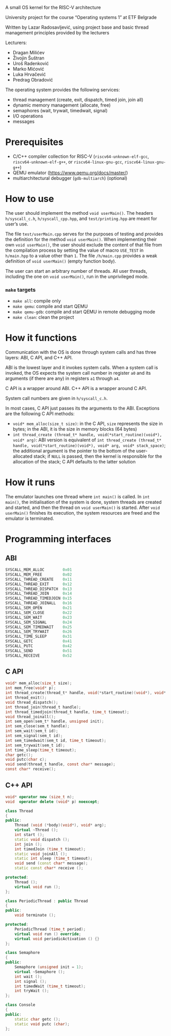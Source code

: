 A small OS kernel for the RISC-V architecture

University project for the course “Operating systems 1” at ETF Belgrade

Written by Lazar Radosavljević, using project base and basic thread management principles provided by the lecturers

Lecturers:
- Dragan Milićev
- Živojin Šuštran
- Uroš Radenković
- Marko Mićović
- Luka Hrvačević
- Predrag Obradović

The operating system provides the following services:
- thread management (create, exit, dispatch, timed join, join all)
- dynamic memory management (allocate, free)
- semaphores (wait, trywait, timedwait, signal)
- I/O operations
- messages

# Prerequisites

- C/C++ compiler collection for RISC-V (`riscv64-unknown-elf-gcc`, `riscv64-unknown-elf-g++`, or `riscv64-linux-gnu-gcc`, `riscv64-linux-gnu-g++`)
- QEMU emulator (https://www.qemu.org/docs/master/)
- multiarchitectural debugger (`gdb-multiarch`) (optional)

# How to use

The user should implement the method `void userMain()`. The headers `h/syscall_c.h`, `h/syscall_cpp.hpp`, and `test/printing.hpp` are meant for user’s use.

The file `test/userMain.cpp` serves for the purposes of testing and provides the definition for the method `void userMain()`. When implementing their own `void userMain()`, the user should exclude the content  of that file from the compilation process by setting the value of macro `USE_TEST` in `h/main.hpp` to a value other than `1`. The file `/h/main.cpp` provides a weak definition of `void userMain()` (empty function body).

The user can start an arbitrary number of threads. All user threads, including the one on `void userMain()`, run in the unprivileged mode.

### `make` targets

- `make all`: compile only
- `make qemu`: compile and start QEMU
- `make qemu-gdb`: compile and start QEMU in remote debugging mode
- `make clean`: clean the project

# How it functions

Communication with the OS is done through system calls and has three layers: ABI, C API, and C++ API.

ABI is the lowest layer and it invokes system calls. When a system call is invoked, the OS expects the system call number in register `a0` and its arguments (if there are any) in registers `a1` through `a4`.

C API is a wrapper around ABI. C++ API is a wrapper around C API.

System call numbers are given in `h/syscall_c.h`.

In most cases, C API just passes its the arguments to the ABI. Exceptions are the following C API methods:
- `void* mem_alloc(size_t size)`: in the C API, `size` represents the size in bytes; in the ABI, it is the size in memory blocks (64 bytes)
- `int thread_create (thread_t* handle, void(*start_routine)(void*), void* arg)`: ABI version is equivalent of `int thread_create (thread_t* handle, void(*start_routine)(void*), void* arg, void* stack_space)`; the additional argument is the pointer to the bottom of the user-allocated stack; if `NULL` is passed, then the kernel is responsible for the allocation of the stack; C API defaults to the latter solution

# How it runs

The emulator launches one thread where `int main()` is called. In `int main()`, the initialisation of the system is done, system threads are created and started, and then the thread on `void userMain()` is started. After `void userMain()` finishes its execution, the system resources are freed and the emulator is terminated.

# Programming interfaces

## ABI

```C++
SYSCALL_MEM_ALLOC        0x01
SYSCALL_MEM_FREE         0x02
SYSCALL_THREAD_CREATE    0x11
SYSCALL_THREAD_EXIT      0x12
SYSCALL_THREAD_DISPATCH  0x13
SYSCALL_THREAD_JOIN      0x14
SYSCALL_THREAD_TIMEDJOIN 0x15
SYSCALL_THREAD_JOINALL   0x16
SYSCALL_SEM_OPEN         0x21
SYSCALL_SEM_CLOSE        0x22
SYSCALL_SEM_WAIT         0x23
SYSCALL_SEM_SIGNAL       0x24
SYSCALL_SEM_TIMEDWAIT    0x25
SYSCALL_SEM_TRYWAIT      0x26
SYSCALL_TIME_SLEEP       0x31
SYSCALL_GETC             0x41
SYSCALL_PUTC             0x42
SYSCALL_SEND             0x51
SYSCALL_RECEIVE          0x52
```

## C API

```C
void* mem_alloc(size_t size);
int mem_free(void* p);
int thread_create(thread_t* handle, void(*start_routine)(void*), void* arg);
int thread_exit();
void thread_dispatch();
int thread_join(thread_t handle);
int thread_timedjoin(thread_t handle, time_t timeout);
void thread_joinall();
int sem_open(sem_t* handle, unsigned init);
int sem_close(sem_t handle);
int sem_wait(sem_t id);
int sem_signal(sem_t id);
int sem_timedwait(sem_t id, time_t timeout);
int sem_trywait(sem_t id);
int time_sleep(time_t timeout);
char getc();
void putc(char c);
void send(thread_t handle, const char* message);
const char* receive();
```

## C++ API

```C++
void* operator new (size_t n);
void  operator delete (void* p) noexcept;

class Thread
{
public:
    Thread (void (*body)(void*), void* arg);
    virtual ~Thread ();
    int start ();
    static void dispatch ();
    int join ();
    int timedJoin (time_t timeout);
    static void joinAll ();
    static int sleep (time_t timeout);
    void send (const char* message);
    static const char* receive ();

protected:
    Thread ();
    virtual void run ();
};

class PeriodicThread : public Thread
{
public:
    void terminate ();

protected:
    PeriodicThread (time_t period);
    virtual void run () override;
    virtual void periodicActivation () {}
};

class Semaphore
{
public:
    Semaphore (unsigned init = 1);
    virtual ~Semaphore ();
    int wait ();
    int signal ();
    int timedWait (time_t timeout);
    int tryWait ();
};

class Console
{
public:
    static char getc ();
    static void putc (char);
};
```
